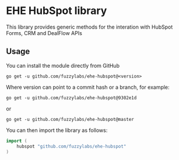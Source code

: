 # EHE HubSpot library

This library provides generic methods for the interation with HubSpot Forms, CRM and DealFlow APIs

## Usage
You can install the module directly from GitHub

```shell
go get -u github.com/fuzzylabs/ehe-hubspot@<version>
```

Where version can point to a commit hash or a branch, for example:

```shell
go get -u github.com/fuzzylabs/ehe-hubspot@9302e1d
```

or 

```shell
go get -u github.com/fuzzylabs/ehe-hubspot@master
```

You can then import the library as follows:
```go
import (
	hubspot "github.com/fuzzylabs/ehe-hubspot"
)
```
